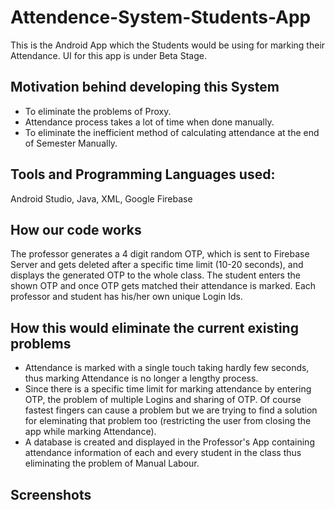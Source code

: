# Attendence-System-Students-App #
This is the Android App which the Students would be using for marking their Attendance. UI for this app is under Beta Stage.

## Motivation behind developing this System ##
* To eliminate the problems of Proxy.
* Attendance process takes a lot of time when done manually.
* To eliminate the inefficient method of calculating attendance at the end of Semester Manually.

## Tools and Programming Languages used: ## 
Android Studio, Java, XML, Google Firebase

## How our code works ##
The professor generates a 4 digit random OTP, which is sent to Firebase Server and gets deleted after a specific time limit (10-20 seconds), and displays the generated OTP to the whole class. The student enters the shown OTP and once OTP gets matched their attendance is marked. Each professor and student has his/her own unique Login Ids.

## How this would eliminate the current existing problems ##
* Attendance is marked with a single touch taking hardly few seconds, thus marking Attendance is no longer a lengthy process. 
* Since there is a specific time limit for marking attendance by entering OTP, the problem of multiple Logins and sharing of OTP. Of course fastest fingers can cause a problem but we are trying to find a solution for eleminating that problem too (restricting the user from closing the app while marking Attendance).
* A database is created and displayed in the Professor's App containing attendance information of each and every student in the class thus eliminating the problem of Manual Labour.

## Screenshots ##
